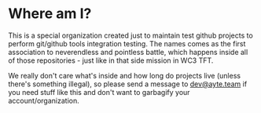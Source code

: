 # Where am I?

This is a special organization created just to maintain test
github projects to perform git/github tools integration testing.
The names comes as the first association to neverendless and 
pointless battle, which happens inside all of those
repositories - just like in that side mission in WC3 TFT.

We really don't care what's inside and how long do projects live 
(unless there's something illegal), so please send a message to 
dev@ayte.team if you need stuff like this and don't want to 
garbagify your account/organization.
